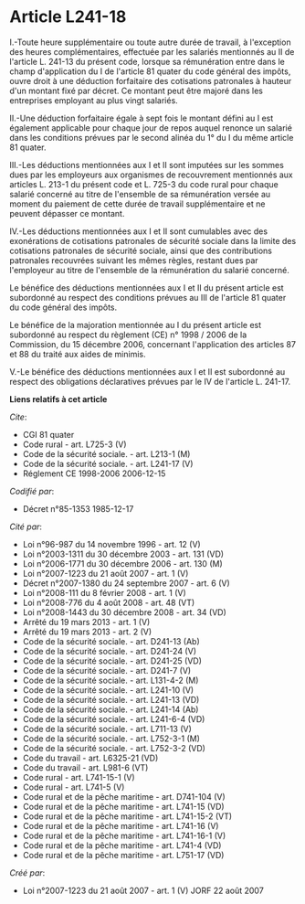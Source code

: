 # Article L241-18

I.-Toute heure supplémentaire ou toute autre durée de travail, à l'exception des heures complémentaires, effectuée par les
salariés mentionnés au II de l'article L. 241-13 du présent code, lorsque sa rémunération entre dans le champ d'application
du I de l'article 81 quater du code général des impôts, ouvre droit à une déduction forfaitaire des cotisations patronales à
hauteur d'un montant fixé par décret. Ce montant peut être majoré dans les entreprises employant au plus vingt salariés. 

II.-Une déduction forfaitaire égale à sept fois le montant défini au I est également applicable pour chaque jour de repos
auquel renonce un salarié dans les conditions prévues par le second alinéa du 1° du I du même article 81 quater. 

III.-Les déductions mentionnées aux I et II sont imputées sur les sommes dues par les employeurs aux organismes de
recouvrement mentionnés aux articles L. 213-1 du présent code et L. 725-3 du code rural pour chaque salarié concerné au titre
de l'ensemble de sa rémunération versée au moment du paiement de cette durée de travail supplémentaire et ne peuvent dépasser
ce montant. 

IV.-Les déductions mentionnées aux I et II sont cumulables avec des exonérations de cotisations patronales de sécurité
sociale dans la limite des cotisations patronales de sécurité sociale, ainsi que des contributions patronales recouvrées
suivant les mêmes règles, restant dues par l'employeur au titre de l'ensemble de la rémunération du salarié concerné. 

Le bénéfice des déductions mentionnées aux I et II du présent article est subordonné au respect des conditions prévues au III
de l'article 81 quater du code général des impôts. 

Le bénéfice de la majoration mentionnée au I du présent article est subordonné au respect du règlement (CE) n° 1998 / 2006 de
la Commission, du 15 décembre 2006, concernant l'application des articles 87 et 88 du traité aux aides de minimis.

V.-Le bénéfice des déductions mentionnées aux I et II est subordonné au respect des obligations déclaratives prévues par le
IV de l'article L. 241-17.

**Liens relatifs à cet article**

_Cite_:

  - CGI 81 quater
  - Code rural - art. L725-3 (V)
  - Code de la sécurité sociale. - art. L213-1 (M)
  - Code de la sécurité sociale. - art. L241-17 (V)
  - Réglement CE 1998-2006 2006-12-15

_Codifié par_:

  - Décret n°85-1353 1985-12-17

_Cité par_:

  - Loi n°96-987 du 14 novembre 1996 - art. 12 (V)
  - Loi n°2003-1311 du 30 décembre 2003 - art. 131 (VD)
  - Loi n°2006-1771 du 30 décembre 2006 - art. 130 (M)
  - Loi n°2007-1223 du 21 août 2007 - art. 1 (V)
  - Décret n°2007-1380 du 24 septembre 2007 - art. 6 (V)
  - Loi n°2008-111 du 8 février 2008 - art. 1 (V)
  - Loi n°2008-776 du 4 août 2008 - art. 48 (VT)
  - Loi n°2008-1443 du 30 décembre 2008 - art. 34 (VD)
  - Arrêté du 19 mars 2013 - art. 1 (V)
  - Arrêté du 19 mars 2013 - art. 2 (V)
  - Code de la sécurité sociale. - art. D241-13 (Ab)
  - Code de la sécurité sociale. - art. D241-24 (V)
  - Code de la sécurité sociale. - art. D241-25 (VD)
  - Code de la sécurité sociale. - art. D241-7 (V)
  - Code de la sécurité sociale. - art. L131-4-2 (M)
  - Code de la sécurité sociale. - art. L241-10 (V)
  - Code de la sécurité sociale. - art. L241-13 (VD)
  - Code de la sécurité sociale. - art. L241-14 (Ab)
  - Code de la sécurité sociale. - art. L241-6-4 (VD)
  - Code de la sécurité sociale. - art. L711-13 (V)
  - Code de la sécurité sociale. - art. L752-3-1 (M)
  - Code de la sécurité sociale. - art. L752-3-2 (VD)
  - Code du travail - art. L6325-21 (VD)
  - Code du travail - art. L981-6 (VT)
  - Code rural - art. L741-15-1 (V)
  - Code rural - art. L741-5 (V)
  - Code rural et de la pêche maritime - art. D741-104 (V)
  - Code rural et de la pêche maritime - art. L741-15 (VD)
  - Code rural et de la pêche maritime - art. L741-15-2 (VT)
  - Code rural et de la pêche maritime - art. L741-16 (V)
  - Code rural et de la pêche maritime - art. L741-16-1 (V)
  - Code rural et de la pêche maritime - art. L741-4 (VD)
  - Code rural et de la pêche maritime - art. L751-17 (VD)

_Créé par_:

  - Loi n°2007-1223 du 21 août 2007 - art. 1 (V) JORF 22 août 2007
